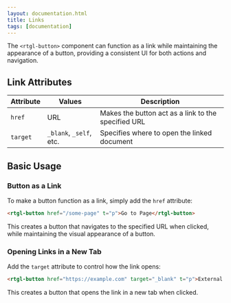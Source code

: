 ```yaml
---
layout: documentation.html
title: Links
tags: [documentation]
---
```


The `<rtgl-button>` component can function as a link while maintaining the appearance of a button, providing a consistent UI for both actions and navigation.

## Link Attributes

| Attribute | Values | Description |
|-----------|--------|-------------|
| `href` | URL | Makes the button act as a link to the specified URL |
| `target` | `_blank`, `_self`, etc. | Specifies where to open the linked document |

## Basic Usage

### Button as a Link

To make a button function as a link, simply add the `href` attribute:

```html
<rtgl-button href="/some-page" t="p">Go to Page</rtgl-button>
```

This creates a button that navigates to the specified URL when clicked, while maintaining the visual appearance of a button.

### Opening Links in a New Tab

Add the `target` attribute to control how the link opens:

```html
<rtgl-button href="https://example.com" target="_blank" t="p">External Link</rtgl-button>
```

This creates a button that opens the link in a new tab when clicked.
